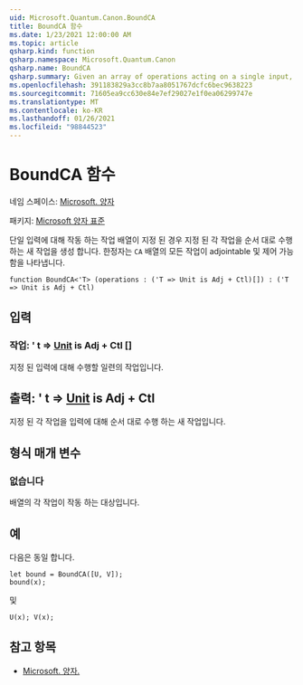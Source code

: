 ```yaml
---
uid: Microsoft.Quantum.Canon.BoundCA
title: BoundCA 함수
ms.date: 1/23/2021 12:00:00 AM
ms.topic: article
qsharp.kind: function
qsharp.namespace: Microsoft.Quantum.Canon
qsharp.name: BoundCA
qsharp.summary: Given an array of operations acting on a single input, produces a new operation that performs each given operation in sequence. The modifier `CA` indicates that all operations in the array are adjointable and controllable.
ms.openlocfilehash: 391183829a3cc8b7aa8051767dcfc6bec9638223
ms.sourcegitcommit: 71605ea9cc630e84e7ef29027e1f0ea06299747e
ms.translationtype: MT
ms.contentlocale: ko-KR
ms.lasthandoff: 01/26/2021
ms.locfileid: "98844523"
---
```

# <a name="boundca-function"></a>BoundCA 함수

네임 스페이스: [Microsoft. 양자](xref:Microsoft.Quantum.Canon)

패키지: [Microsoft 양자 표준](https://nuget.org/packages/Microsoft.Quantum.Standard)


단일 입력에 대해 작동 하는 작업 배열이 지정 된 경우 지정 된 각 작업을 순서 대로 수행 하는 새 작업을 생성 합니다.
한정자는 `CA` 배열의 모든 작업이 adjointable 및 제어 가능 함을 나타냅니다.

```qsharp
function BoundCA<'T> (operations : ('T => Unit is Adj + Ctl)[]) : ('T => Unit is Adj + Ctl)
```


## <a name="input"></a>입력

### <a name="operations--t--unit--is-adj--ctl"></a>작업: ' t => [Unit](xref:microsoft.quantum.lang-ref.unit)  is Adj + Ctl []

지정 된 입력에 대해 수행할 일련의 작업입니다.



## <a name="output--t--unit--is-adj--ctl"></a>출력: ' t => [Unit](xref:microsoft.quantum.lang-ref.unit)  is Adj + Ctl

지정 된 각 작업을 입력에 대해 순서 대로 수행 하는 새 작업입니다.

## <a name="type-parameters"></a>형식 매개 변수

### <a name="t"></a>없습니다

배열의 각 작업이 작동 하는 대상입니다.

## <a name="example"></a>예

다음은 동일 합니다.

```qsharp
let bound = BoundCA([U, V]);
bound(x);
```

및

```qsharp
U(x); V(x);
```

## <a name="see-also"></a>참고 항목

- [Microsoft. 양자.](xref:Microsoft.Quantum.Canon.Bound)